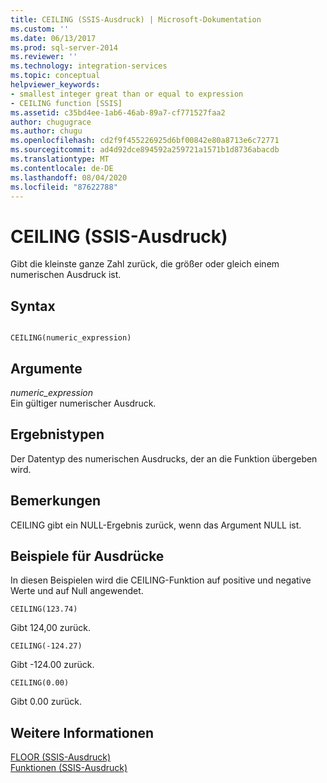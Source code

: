 ```yaml
---
title: CEILING (SSIS-Ausdruck) | Microsoft-Dokumentation
ms.custom: ''
ms.date: 06/13/2017
ms.prod: sql-server-2014
ms.reviewer: ''
ms.technology: integration-services
ms.topic: conceptual
helpviewer_keywords:
- smallest integer great than or equal to expression
- CEILING function [SSIS]
ms.assetid: c35bd4ee-1ab6-46ab-89a7-cf771527faa2
author: chugugrace
ms.author: chugu
ms.openlocfilehash: cd2f9f455226925d6bf00842e80a8713e6c72771
ms.sourcegitcommit: ad4d92dce894592a259721a1571b1d8736abacdb
ms.translationtype: MT
ms.contentlocale: de-DE
ms.lasthandoff: 08/04/2020
ms.locfileid: "87622788"
---
```

# <a name="ceiling-ssis-expression"></a>CEILING (SSIS-Ausdruck)
  Gibt die kleinste ganze Zahl zurück, die größer oder gleich einem numerischen Ausdruck ist.  
  
## <a name="syntax"></a>Syntax  
  
```  
  
CEILING(numeric_expression)  
```  
  
## <a name="arguments"></a>Argumente  
 *numeric_expression*  
 Ein gültiger numerischer Ausdruck.  
  
## <a name="result-types"></a>Ergebnistypen  
 Der Datentyp des numerischen Ausdrucks, der an die Funktion übergeben wird.  
  
## <a name="remarks"></a>Bemerkungen  
 CEILING gibt ein NULL-Ergebnis zurück, wenn das Argument NULL ist.  
  
## <a name="expression-examples"></a>Beispiele für Ausdrücke  
 In diesen Beispielen wird die CEILING-Funktion auf positive und negative Werte und auf Null angewendet.  
  
```  
CEILING(123.74)  
```  
  
 Gibt 124,00 zurück.  
  
```  
CEILING(-124.27)  
```  
  
 Gibt -124.00 zurück.  
  
```  
CEILING(0.00)  
```  
  
 Gibt 0.00 zurück.  
  
## <a name="see-also"></a>Weitere Informationen  
 [FLOOR &#40;SSIS-Ausdruck&#41;](floor-ssis-expression.md)   
 [Funktionen &#40;SSIS-Ausdruck&#41;](functions-ssis-expression.md)  
  
  
